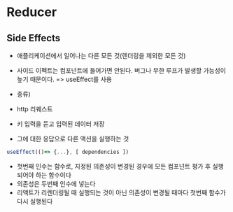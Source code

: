 # Reducer

## Side Effects

- 애플리케이션에서 일어나는 다른 모든 것(렌더링을 제외한 모든 것)
- 사이드 이펙트는 컴포넌트에 들어가면 안된다. 버그나 무한 루프가 발생할 가능성이 높기 때문이다.
  => useEffect를 사용

- 종류) 
- http 리퀘스트
- 키 입력을 듣고 입력된 데이터 저장
- 그에 대한 응답으로 다른 액션을 실행하는 것


```js
useEffect(()=> {...}, [ dependencies ])
```
- 첫번째 인수는 함수로, 지정된 의존성이 변경된 경우에 모든 컴포넌트 평가 후 실행되어야 하는 함수이다
- 의존성은 두번째 인수에 넣는다
- 리액트가 리렌더링될 때 실행되는 것이 아닌 의존성이 변경될 때마다 첫번째 함수가 다시 실행된다

